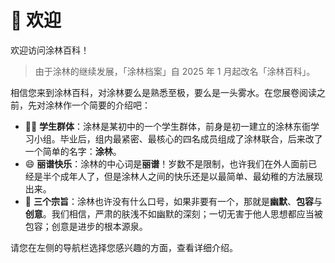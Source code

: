 # 👋 欢迎

欢迎访问涂林百科！

> 由于涂林的继续发展，「涂林档案」自 2025 年 1 月起改名「涂林百科」。

相信您来到涂林百科，对涂林要么是熟悉至极，要么是一头雾水。在您展卷阅读之前，先对涂林作一个简要的介绍吧：

- 👨‍🎓 **学生群体**：涂林是某初中的一个学生群体，前身是初一建立的涂林东衙学习小组。毕业后，组内最紧密、最核心的四名成员组成了涂林联合，后来改了一个简单的名字：**涂林**。
- 😄 **丽谱快乐**：涂林的中心词是**丽谱**！岁数不是限制，也许我们在外人面前已经是半个成年人了，但是涂林人之间的快乐还是以最简单、最幼稚的方法展现出来。
- 🚩 **三个宗旨**：涂林也许没有什么口号，如果非要有一个，那就是**幽默**、**包容**与**创意**。我们相信，严肃的肤浅不如幽默的深刻；一切无害于他人思想都应当被包容；创意是进步的根本源泉。

请您在左侧的导航栏选择您感兴趣的方面，查看详细介绍。

